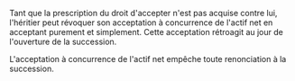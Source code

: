   
 Tant que la prescription du droit d'accepter n'est pas acquise contre lui, l'héritier peut révoquer son acceptation à concurrence de l'actif net en acceptant purement et simplement. Cette acceptation rétroagit au jour de l'ouverture de la succession.  

  
 L'acceptation à concurrence de l'actif net empêche toute renonciation à la succession.  
